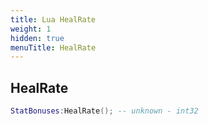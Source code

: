 ```yaml
---
title: Lua HealRate
weight: 1
hidden: true
menuTitle: HealRate
---
```

## HealRate
```lua
StatBonuses:HealRate(); -- unknown - int32
```